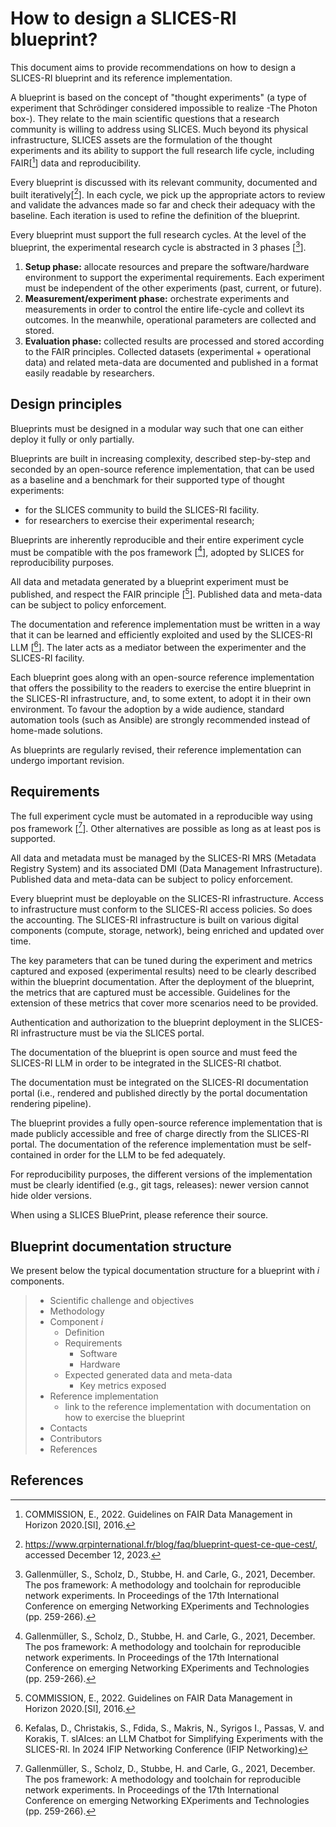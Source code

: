 # How to design a SLICES-RI blueprint?

This document aims to provide recommendations on how to design a SLICES-RI
blueprint and its reference implementation.

A blueprint is based on the concept of "thought experiments" (a type of
experiment that Schrödinger considered impossible to realize -The Photon box-). 
They relate to the main scientific questions that a research community is willing to address using SLICES.
Much beyond its physical infrastructure, SLICES assets are the formulation of the thought experiments and its ability to support 
the full research life cycle, including FAIR[[^fair]] data and reproducibility.

Every blueprint is discussed with its relevant community, documented and built
iteratively[[^1]]. In each cycle, we pick up the appropriate actors to review
and validate the advances made so far and check their adequacy with the
baseline. Each iteration is used to refine the definition of the blueprint.

Every blueprint must support the full research cycles. At the level of the
blueprint, the experimental research cycle is abstracted in 3 phases [[^pos]].

1. **Setup phase:** allocate resources and prepare the software/hardware
environment to support the experimental requirements. Each experiment must be independent of the other experiments (past, current, or future). 
2. **Measurement/experiment phase:** orchestrate experiments and measurements
in order to control the entire life-cycle and collevt its outcomes. In the meanwhile,
operational parameters are collected and stored.
3. **Evaluation phase:** collected results are processed and stored according to the FAIR principles.
Collected datasets (experimental + operational data) and related meta-data are
documented and published in a format easily readable by researchers.

## Design principles

Blueprints must be designed in a modular way such that one can either deploy it
fully or only partially.

Blueprints are built in increasing complexity, described step-by-step and
seconded by an open-source reference implementation, that can be used as a
baseline and a benchmark for their supported type of thought experiments:

* for the SLICES community to build the SLICES-RI facility.
* for researchers to exercise their experimental research;

Blueprints are inherently reproducible and their entire experiment cycle must
be compatible with the pos framework [[^pos]], adopted by SLICES for reproducibility purposes.

All data and metadata generated by a blueprint experiment must be published,
and respect the FAIR principle [[^fair]]. Published data and meta-data can be
subject to policy enforcement.

The documentation and reference implementation must be written in a way that
it can be learned and efficiently exploited and used by the SLICES-RI LLM [[^llm]].
The later acts as a mediator between the experimenter and the SLICES-RI facility.

Each blueprint goes along with an open-source reference implementation that
offers the possibility to the readers to exercise the entire blueprint in the SLICES-RI infrastructure, and, to some extent, to adopt it in their own
environment. To favour the adoption by a wide audience, standard automation
tools (such as Ansible) are strongly recommended instead of home-made solutions.

As blueprints are regularly revised, their reference implementation can undergo
important revision.

## Requirements

The full experiment cycle must be automated in a reproducible way using pos 
framework [[^pos]]. Other alternatives are possible as long as at least pos is
supported.

All data and metadata must be managed by the SLICES-RI MRS (Metadata Registry System) and its associated DMI (Data Management Infrastructure).
Published data and meta-data can be subject to policy enforcement.

Every blueprint must be deployable on the SLICES-RI infrastructure. Access to
infrastructure must conform to the SLICES-RI access policies. So does the
accounting.  The SLICES-RI infrastructure is built on various digital components (compute, storage, network), being enriched and updated over time.

The key parameters that can be tuned during the experiment and metrics captured and exposed (experimental results) need to be clearly described within the blueprint documentation. 
After the deployment of the blueprint, the metrics that are captured must be accessible. Guidelines for the extension of these metrics that cover more scenarios need to be provided.

Authentication and authorization to the blueprint deployment in the SLICES-RI
infrastructure must be via the SLICES portal.

The documentation of the blueprint is open source and must feed the SLICES-RI
LLM in order to be integrated in the SLICES-RI chatbot.

The documentation must be integrated on the SLICES-RI documentation portal
(i.e., rendered and published directly by the portal documentation rendering
pipeline).

The blueprint provides a fully open-source reference implementation that is made
publicly accessible and free of charge directly from the SLICES-RI portal. The
documentation of the reference implementation must be self-contained in order
for the LLM to be fed adequately.

For reproducibility purposes, the different versions of the implementation must
be clearly identified (e.g., git tags, releases): newer version cannot hide
older versions.

When using a SLICES BluePrint, please reference their source.

## Blueprint documentation structure

We present below the typical documentation structure for a blueprint with
*i* components.

> * Scientific challenge and objectives
> * Methodology
> * Component *i*
>   * Definition
>   * Requirements
>     * Software
>     * Hardware
>   * Expected generated data and meta-data
>     * Key metrics exposed
> * Reference implementation
>   * link to the reference implementation with documentation on how to exercise
       the blueprint
> * Contacts
> * Contributors
> * References

## References

[^fair]: COMMISSION, E., 2022. Guidelines on FAIR Data Management in Horizon 2020.[Sl], 2016.

[^1]:  https://www.qrpinternational.fr/blog/faq/blueprint-quest-ce-que-cest/, accessed December 12, 2023.

[^pos]: Gallenmüller, S., Scholz, D., Stubbe, H. and Carle, G., 2021, December. The pos framework: A methodology and toolchain for reproducible network experiments. In Proceedings of the 17th International Conference on emerging Networking EXperiments and Technologies (pp. 259-266).

[^llm]: Kefalas, D., Christakis, S., Fdida, S., Makris, N., Syrigos I., Passas, V. and Korakis, T. slAIces: an LLM Chatbot for Simplifying
Experiments with the SLICES-RI. In 2024 IFIP Networking Conference (IFIP Networking)
